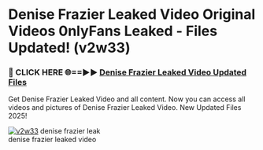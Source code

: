 # Denise Frazier Leaked Video Original Videos 0nlyFans Leaked - Files Updated! (v2w33)

<h3>🔴 CLICK HERE 🌐==►► <a href="https://wtach.club/leakvideo/" rel="nofollow">Denise Frazier Leaked Video Updated Files</a></h3>

Get Denise Frazier Leaked Video and all content. Now you can access all videos and pictures of Denise Frazier Leaked Video. New Updated Files 2025!

[![v2w33](https://i.imgur.com/PQ7UWWw.gif)](https://wtach.club/leakvideo/)
denise frazier leak<br>
denise frazier leaked video